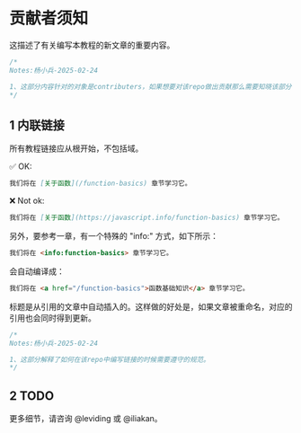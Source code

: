 
# 贡献者须知

这描述了有关编写本教程的新文章的重要内容。
```c
/*
Notes:杨小兵-2025-02-24

1、这部分内容针对的对象是contributers，如果想要对该repo做出贡献那么需要知晓该部分中的内容。
*/
```
## 1 内联链接

所有教程链接应从根开始，不包括域。

✅ OK:

```md
我们将在 [关于函数](/function-basics) 章节学习它。
```

❌ Not ok:

```md
我们将在 [关于函数](https://javascript.info/function-basics) 章节学习它。
```

另外，要参考一章，有一个特殊的 "info:" 方式，如下所示：

```md
我们将在 <info:function-basics> 章节学习它。
```

会自动编译成：

```html
我们将在 <a href="/function-basics">函数基础知识</a> 章节学习它。
```

标题是从引用的文章中自动插入的。这样做的好处是，如果文章被重命名，对应的引用也会同时得到更新。
```c
/*
Notes:杨小兵-2025-02-24

1、这部分解释了如何在该repo中编写链接的时候需要遵守的规范。
*/
```

## 2 TODO

更多细节，请咨询 @leviding 或 @iliakan。
